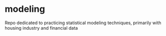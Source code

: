# modeling
Repo dedicated to practicing statistical modeling techniques, primarily with housing industry and financial data

